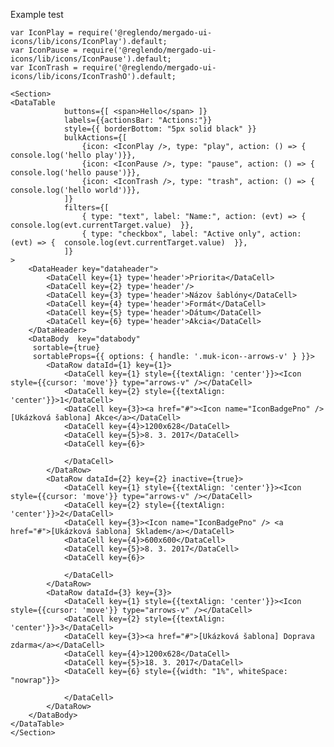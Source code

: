Example test

    var IconPlay = require('@reglendo/mergado-ui-icons/lib/icons/IconPlay').default;
    var IconPause = require('@reglendo/mergado-ui-icons/lib/icons/IconPause').default;
    var IconTrash = require('@reglendo/mergado-ui-icons/lib/icons/IconTrashO').default;
    
    <Section>
    <DataTable
                buttons={[ <span>Hello</span> ]}
                labels={{actionsBar: "Actions:"}}
                style={{ borderBottom: "5px solid black" }}
                bulkActions={[
                    {icon: <IconPlay />, type: "play", action: () => { console.log('hello play')}},
                    {icon: <IconPause />, type: "pause", action: () => { console.log('hello pause')}},
                    {icon: <IconTrash />, type: "trash", action: () => { console.log('hello world')}},
                ]}
                filters={[
                    { type: "text", label: "Name:", action: (evt) => {  console.log(evt.currentTarget.value)  }},
                    { type: "checkbox", label: "Active only", action: (evt) => {  console.log(evt.currentTarget.value)  }},
                ]}
    >
        <DataHeader key="dataheader">
            <DataCell key={1} type='header'>Priorita</DataCell>
            <DataCell key={2} type='header'/>
            <DataCell key={3} type='header'>Názov šablóny</DataCell>
            <DataCell key={4} type='header'>Formát</DataCell>
            <DataCell key={5} type='header'>Dátum</DataCell>
            <DataCell key={6} type='header'>Akcia</DataCell>
        </DataHeader>
        <DataBody  key="databody"
         sortable={true}
         sortableProps={{ options: { handle: '.muk-icon--arrows-v' } }}>
            <DataRow dataId={1} key={1}>
                <DataCell key={1} style={{textAlign: 'center'}}><Icon style={{cursor: 'move'}} type="arrows-v" /></DataCell>
                <DataCell key={2} style={{textAlign: 'center'}}>1</DataCell>
                <DataCell key={3}><a href="#"><Icon name="IconBadgePno" /> [Ukázková šablona] Akce</a></DataCell>
                <DataCell key={4}>1200x628</DataCell>
                <DataCell key={5}>8. 3. 2017</DataCell>
                <DataCell key={6}>

                </DataCell>
            </DataRow>
            <DataRow dataId={2} key={2} inactive={true}>
                <DataCell key={1} style={{textAlign: 'center'}}><Icon style={{cursor: 'move'}} type="arrows-v" /></DataCell>
                <DataCell key={2} style={{textAlign: 'center'}}>2</DataCell>
                <DataCell key={3}><Icon name="IconBadgePno" /> <a href="#">[Ukázková šablona] Skladem</a></DataCell>
                <DataCell key={4}>600x600</DataCell>
                <DataCell key={5}>8. 3. 2017</DataCell>
                <DataCell key={6}>

                </DataCell>
            </DataRow>
            <DataRow dataId={3} key={3}>
                <DataCell key={1} style={{textAlign: 'center'}}><Icon style={{cursor: 'move'}} type="arrows-v" /></DataCell>
                <DataCell key={2} style={{textAlign: 'center'}}>3</DataCell>
                <DataCell key={3}><a href="#">[Ukázková šablona] Doprava zdarma</a></DataCell>
                <DataCell key={4}>1200x628</DataCell>
                <DataCell key={5}>18. 3. 2017</DataCell>
                <DataCell key={6} style={{width: "1%", whiteSpace: "nowrap"}}>

                </DataCell>
            </DataRow>
        </DataBody>
    </DataTable>
    </Section>
